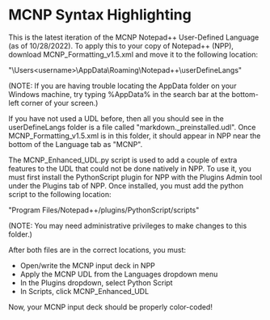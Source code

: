 MCNP Syntax Highlighting
========================

This is the latest iteration of the MCNP Notepad++ User-Defined Language (as of 10/28/2022).
To apply this to your copy of Notepad++ (NPP), download MCNP_Formatting_v1.5.xml and 
move it to the following location:

"\Users\<username>\AppData\Roaming\Notepad++\userDefineLangs"

(NOTE: If you are having trouble locating the AppData folder on your Windows machine, 
 try typing %AppData% in the search bar at the bottom-left corner of your screen.)

If you have not used a UDL before, then all you should see in the userDefineLangs folder
is a file called "markdown._preinstalled.udl". Once MCNP_Formatting_v1.5.xml is in this
folder, it should appear in NPP near the bottom of the Language tab as "MCNP".



The MCNP_Enhanced_UDL.py script is used to add a couple of extra features to the UDL 
that could not be done natively in NPP. To use it, you must first install the 
PythonScript plugin for NPP with the Plugins Admin tool under the Plugins tab of
NPP. Once installed, you must add the python script to the following location:

"Program Files/Notepad++/plugins/PythonScript/scripts"

(NOTE: You may need administrative privileges to make changes to this folder.)



After both files are in the correct locations, you must:
- Open/write the MCNP input deck in NPP
- Apply the MCNP UDL from the Languages dropdown menu
- In the Plugins dropdown, select Python Script
- In Scripts, click MCNP_Enhanced_UDL
	
Now, your MCNP input deck should be properly color-coded!
